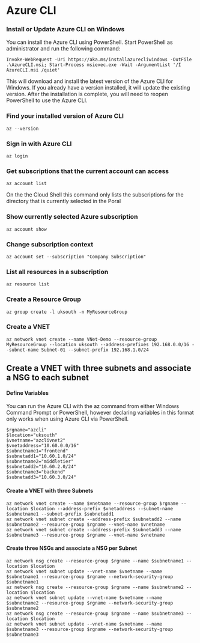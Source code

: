 # Azure CLI
### Install or Update Azure CLI on Windows
You can install the Azure CLI using PowerShell. Start PowerShell as administrator and run the following command:  
```
Invoke-WebRequest -Uri https://aka.ms/installazurecliwindows -OutFile .\AzureCLI.msi; Start-Process msiexec.exe -Wait -ArgumentList '/I AzureCLI.msi /quiet'
```
This will download and install the latest version of the Azure CLI for Windows. If you already have a version installed, it will update the existing version. After the installation is complete, you will need to reopen PowerShell to use the Azure CLI.
### Find your installed version of Azure CLI
```
az --version
```
### Sign in with Azure CLI
```
az login
```
### Get subscriptions that the current account can access
```
az account list
```
On the the Cloud Shell this command only lists the subscriptions for the directory that is currently selected in the Poral
### Show currently selected Azure subscription
```
az account show
```
### Change subscription context
```
az account set --subscription "Company Subscription"
```
### List all resources in a subscription
```
az resource list
```
### Create a Resource Group
```
az group create -l uksouth -n MyResourceGroup
```
### Create a VNET
```
az network vnet create --name VNet-Demo --resource-group MyResourceGroup --location uksouth --address-prefixes 192.168.0.0/16 --subnet-name Subnet-01 --subnet-prefix 192.168.1.0/24
```
## Create a VNET with three subnets and associate a NSG to each subnet
#### Define Variables
You can run the Azure CLI with the az command from either Windows Command Prompt or PowerShell, however declaring variables in this format only works when using Azure CLI via PowerShell.
```
$rgname="azcli"
$location="uksouth"
$vnetname="azclivnet2"
$vnetaddress="10.60.0.0/16"
$subnetname1="frontend"
$subnetadd1="10.60.1.0/24"
$subnetname2="middletier"
$subnetadd2="10.60.2.0/24"
$subnetname3="backend"
$subnetadd3="10.60.3.0/24"
```
#### Create a VNET with three Subnets
```
az network vnet create --name $vnetname --resource-group $rgname --location $location --address-prefix $vnetaddress --subnet-name $subnetname1 --subnet-prefix $subnetadd1
az network vnet subnet create --address-prefix $subnetadd2 --name $subnetname2 --resource-group $rgname --vnet-name $vnetname
az network vnet subnet create --address-prefix $subnetadd3 --name $subnetname3 --resource-group $rgname --vnet-name $vnetname
```
#### Create three NSGs and associate a NSG per Subnet
```
az network nsg create --resource-group $rgname --name $subnetname1 --location $location
az network vnet subnet update --vnet-name $vnetname --name $subnetname1 --resource-group $rgname --network-security-group $subnetname1
az network nsg create --resource-group $rgname --name $subnetname2 --location $location
az network vnet subnet update --vnet-name $vnetname --name $subnetname2 --resource-group $rgname --network-security-group $subnetname2
az network nsg create --resource-group $rgname --name $subnetname3 --location $location
az network vnet subnet update --vnet-name $vnetname --name $subnetname3 --resource-group $rgname --network-security-group $subnetname3
```

